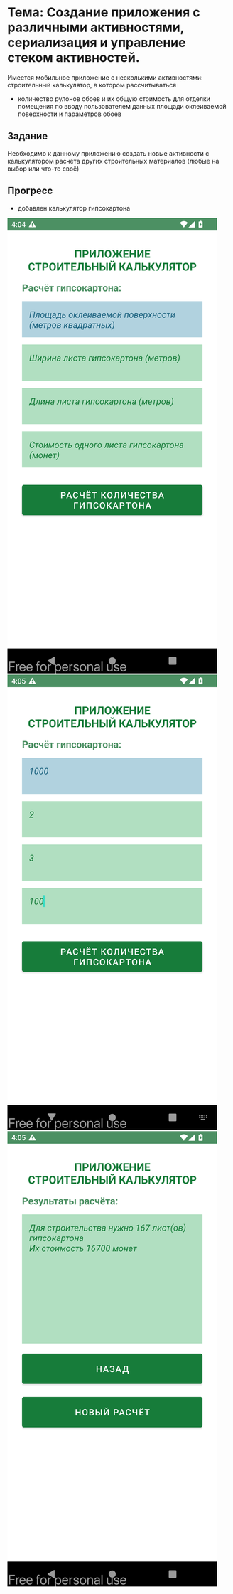 # Тема: Создание приложения с различными активностями, сериализация и управление стеком активностей.

Имеется мобильное приложение с несколькими активностями: строительный калькулятор, в котором рассчитываться
- количество рулонов обоев и их общую стоимость для отделки помещения
по вводу пользователем данных площади оклеиваемой поверхности и параметров обоев

  
## Задание
Необходимо к данному приложению создать новые активности с калькулятором расчёта других строительных материалов (любые на выбор или что-то своё)

## Прогресс
- добавлен калькулятор гипсокартона

![screenshot-2024-04-21_12.08.56.201.png](img%2Fscreenshot-2024-04-21_12.08.56.201.png)
![screenshot-2024-04-21_12.09.16.563.png](img%2Fscreenshot-2024-04-21_12.09.16.563.png)
![screenshot-2024-04-21_12.09.22.829.png](img%2Fscreenshot-2024-04-21_12.09.22.829.png)